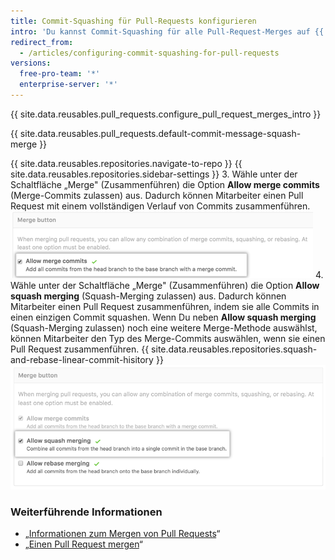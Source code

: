 ```yaml
---
title: Commit-Squashing für Pull-Requests konfigurieren
intro: 'Du kannst Commit-Squashing für alle Pull-Request-Merges auf {{ site.data.variables.product.product_location }} in Deinem Repository erzwingen, zulassen oder deaktivieren.'
redirect_from:
  - /articles/configuring-commit-squashing-for-pull-requests
versions:
  free-pro-team: '*'
  enterprise-server: '*'
---
```


{{ site.data.reusables.pull_requests.configure_pull_request_merges_intro }}

{{ site.data.reusables.pull_requests.default-commit-message-squash-merge }}

{{ site.data.reusables.repositories.navigate-to-repo }}
{{ site.data.reusables.repositories.sidebar-settings }}
3. Wähle unter der Schaltfläche „Merge" (Zusammenführen) die Option **Allow merge commits** (Merge-Commits zulassen) aus. Dadurch können Mitarbeiter einen Pull Request mit einem vollständigen Verlauf von Commits zusammenführen. ![Standard_Merge_Commits_zulassen](/assets/images/help/repository/pr-merge-full-commits.png)
4. Wähle unter der Schaltfläche „Merge" (Zusammenführen) die Option **Allow squash merging** (Squash-Merging zulassen) aus. Dadurch können Mitarbeiter einen Pull Request zusammenführen, indem sie alle Commits in einen einzigen Commit squashen. Wenn Du neben **Allow squash merging** (Squash-Merging zulassen) noch eine weitere Merge-Methode auswählst, können Mitarbeiter den Typ des Merge-Commits auswählen, wenn sie einen Pull Request zusammenführen. {{ site.data.reusables.repositories.squash-and-rebase-linear-commit-hisitory }} ![Pull Request Squash-Commits](/assets/images/help/repository/pr-merge-squash.png)

### Weiterführende Informationen

- „[Informationen zum Mergen von Pull Requests](/articles/about-pull-request-merges)“
- „[Einen Pull Request mergen](/articles/merging-a-pull-request)“
